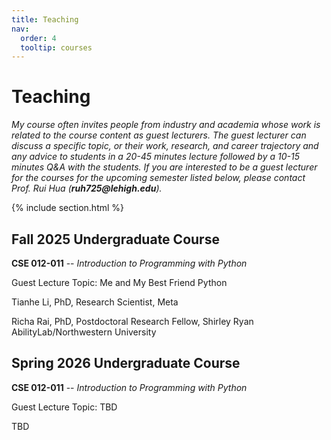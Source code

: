 ```yaml
---
title: Teaching
nav:
  order: 4
  tooltip: courses
---
```


# Teaching

_My course often invites people from industry and academia whose work is related to the course content as guest lecturers. The guest lecturer can discuss a specific topic, or their work, research, and career trajectory and any advice to students in a 20-45 minutes lecture followed by a 10-15 minutes Q&A with the students. If you are interested to be a guest lecturer for the courses for the upcoming semester listed below, please contact Prof. Rui Hua (_**_ruh725@lehigh.edu_**_)._ 

{% include section.html %}

## Fall 2025 Undergraduate Course
**CSE 012-011** -- _Introduction to Programming with Python_


Guest Lecture Topic: Me and My Best Friend Python


  Tianhe Li, PhD, Research Scientist, Meta


  Richa Rai, PhD, Postdoctoral Research Fellow, Shirley Ryan AbilityLab/Northwestern University


## Spring 2026 Undergraduate Course
**CSE 012-011** -- _Introduction to Programming with Python_


Guest Lecture Topic: TBD


  TBD